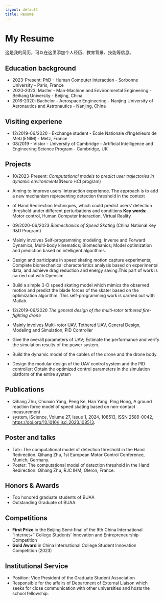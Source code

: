 ```yaml
---
layout: default
title: Resume
---
```


# My Resume

这是我的简历，可以在这里添加个人经历、教育背景、技能等信息。

## Education background
- 2023-Present: PhD - Human Computer Interaction - Sorbonne University - Paris, France
- 2020-2023: Master - Man-Machine and Environmental Engineering - Beihang University - Beijing, China
- 2016-2020: Bachelor - Aerospace Engineering - Nanjing University of Aeronautics and Astronautics - Nanjing, China

## Visiting experiene
- 12/2019-06/2020 - Exchange student - Ecole Nationale d’Ingénieurs de Metz(ENIM) - Metz, France
- 08/2019 - Vistor - University of Cambridge - Artificial Intelligence and Engineering Science Program - Cambridge, UK

## Projects
- 10/2023-Present: _Computational models to predict user trajectories in dynamic environments_(Neuro HCI program)
-  Aiming to improve users’ interaction experience. The approach is to add a new mechanism representing detection threshold in the context
-  of Hand Redirection techniques, which could predict users’ detection threshold under different perturbations and conditions
**Key words**: Motor control, Human Computer Interaction, Virtual Reality

-  09/2020-06/2023  _Biomechanics of Speed Skating_ (China National Key R&D Program)
-  Mainly involves Self-programming modeling; Inverse and Forward Dynamics; Multi-body kinematics; Biomechanics; 
Model optimization and prediction based on intelligent algorithms.
-  Design and participate in speed skating motion capture experiments; Complete biomechanical characteristics analysis 
based on experimental data, and achieve drag reduction and energy saving.This part of work is carried out with Opensim. 
-  Build a simple 3-D speed skating model which mimics the observed motion and predict the blade forces of the skater 
based on the optimization algorithm. This self-programming work is carried out with Matlab.

-  12/2019-06/2020 _The general design of the multi-rotor tethered fire-fighting drone_
-  Mainly involves Multi-rotor UAV, Tethered UAV, General Design, Modeling and Simulation, PID Controller
-  Give the overall parameters of UAV; Estimate the performance and verify the simulation results of the power system.
-  Build the dynamic model of the cables of the drone and the drone body.
-  Design the modular design of the UAV control system and the PID controller; Obtain the optimized control parameters 
in the simulation platform of the entire system

## Publications
-  Qihang Zhu, Chunxin Yang, Peng Ke, Han Yang, Ping Hong, A ground reaction force model of speed skating based on non-contact measurement
-   system, iScience, Volume 27, Issue 1, 2024, 108513, ISSN 2589-0042, https://doi.org/10.1016/j.isci.2023.108513.

## Poster and talks
-  Talk: The computational model of detection threshold in the Hand Redirection. Qihang Zhu, 1st European Motor Control Conference, Munich, Germany.
-  Poster: The computational model of detection threshold in the Hand Redirection. Qihang Zhu, RJC IHM, Oleron, France.

## Honors & Awards
-  Top honored graduate students of BUAA
-  Outstanding Graduate of BUAA

## Competitions
-  **First Prize** in the Beijing Semi-final of the 9th China International “Internet+” College Students’ Innovation and Entrepreneurship Competition
-  **Gold Award** in China International College Student Innovation Competition (2023)

## Institutional Service
-  Position: Vice President of the Graduate Student Association
-  Responsible for the affairs of Department of External Liaison which seeks for close communication with other universities and hosts the school fellowship.




  
   

